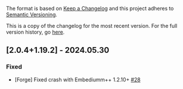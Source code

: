 The format is based on [Keep a Changelog](http://keepachangelog.com/en/1.0.0/) and this project adheres to [Semantic Versioning](http://semver.org/spec/v2.0.0.html).

This is a copy of the changelog for the most recent version. For the full version history, go [here](https://github.com/TheIllusiveC4/CuriousLights/blob/1.19.x/CHANGELOG.md).

## [2.0.4+1.19.2] - 2024.05.30
### Fixed
- [Forge] Fixed crash with Embediumm++ 1.2.10+ [#28](https://github.com/illusivesoulworks/radiantgear/issues/28)
